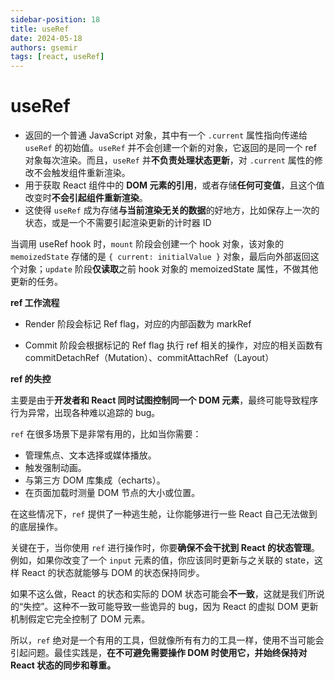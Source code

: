 ```yaml
---
sidebar-position: 18
title: useRef
date: 2024-05-18
authors: gsemir
tags: [react, useRef]
---
```


# useRef

- 返回的一个普通 JavaScript 对象，其中有一个 `.current` 属性指向传递给 `useRef` 的初始值。`useRef` 并不会创建一个新的对象，它返回的是同一个 ref 对象每次渲染。而且，`useRef` 并**不负责处理状态更新**，对 `.current` 属性的修改不会触发组件重新渲染。
- 用于获取 React 组件中的 **DOM 元素的引用**，或者存储**任何可变值**，且这个值改变时**不会引起组件重新渲染**。
- 这使得 `useRef` 成为存储**与当前渲染无关的数据**的好地方，比如保存上一次的状态，或是一个不需要引起渲染更新的计时器 ID

当调用 useRef hook 时，`mount` 阶段会创建一个 hook 对象，该对象的 `memoizedState` 存储的是 `{ current: initialValue }` 对象，最后向外部返回这个对象；`update` 阶段**仅读取**之前 hook 对象的 memoizedState 属性，不做其他更新的任务。

**ref 工作流程**

- Render 阶段会标记 Ref flag，对应的内部函数为 markRef

- Commit 阶段会根据标记的 Ref flag 执行 ref 相关的操作，对应的相关函数有 commitDetachRef（Mutation）、commitAttachRef（Layout）

**ref 的失控**

主要是由于**开发者和 React 同时试图控制同一个 DOM 元素**，最终可能导致程序行为异常，出现各种难以追踪的 bug。

`ref` 在很多场景下是非常有用的，比如当你需要：

- 管理焦点、文本选择或媒体播放。
- 触发强制动画。
- 与第三方 DOM 库集成（echarts）。
- 在页面加载时测量 DOM 节点的大小或位置。

在这些情况下，`ref` 提供了一种逃生舱，让你能够进行一些 React 自己无法做到的底层操作。

关键在于，当你使用 `ref` 进行操作时，你要**确保不会干扰到 React 的状态管理**。例如，如果你改变了一个 `input` 元素的值，你应该同时更新与之关联的 state，这样 React 的状态就能够与 DOM 的状态保持同步。

如果不这么做，React 的状态和实际的 DOM 状态可能会**不一致**，这就是我们所说的“失控”。这种不一致可能导致一些诡异的 bug，因为 React 的虚拟 DOM 更新机制假定它完全控制了 DOM 元素。

所以，`ref` 绝对是一个有用的工具，但就像所有有力的工具一样，使用不当可能会引起问题。最佳实践是，**在不可避免需要操作 DOM 时使用它，并始终保持对 React 状态的同步和尊重。**

